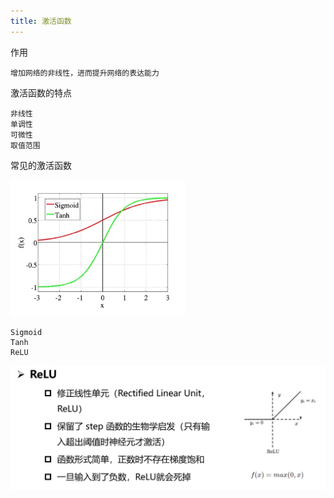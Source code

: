 ```yaml
---
title: 激活函数
---
```


作用
    
    增加网络的非线性，进而提升网络的表达能力
    
激活函数的特点
    
    非线性
    单调性
    可微性
    取值范围

常见的激活函数

![](../img/常见激活函数.png)

    Sigmoid
    Tanh
    ReLU

![](../img/ReLU.png)